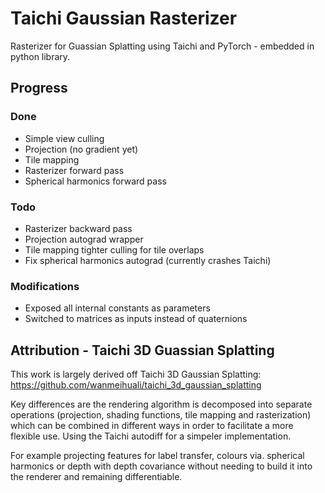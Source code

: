 # Taichi Gaussian Rasterizer

Rasterizer for Guassian Splatting using Taichi and PyTorch - embedded in python library. 

## Progress


### Done
* Simple view culling 
* Projection (no gradient yet)
* Tile mapping 
* Rasterizer forward pass
* Spherical harmonics forward pass

### Todo
* Rasterizer backward pass
* Projection autograd wrapper
* Tile mapping tighter culling for tile overlaps
* Fix spherical harmonics autograd (currently crashes Taichi)


### Modifications

* Exposed all internal constants as parameters
* Switched to matrices as inputs instead of quaternions 


## Attribution - Taichi 3D Guassian Splatting

This work is largely derived off Taichi 3D Gaussian Splatting: https://github.com/wanmeihuali/taichi_3d_gaussian_splatting

Key differences are the rendering algorithm is decomposed into separate operations (projection, shading functions, tile mapping and rasterization) which can be combined in different ways in order to facilitate a more flexible use. Using the Taichi autodiff for a simpeler implementation. 

For example projecting features for label transfer, colours via. spherical harmonics or depth with depth covariance without needing to build it into the renderer and remaining differentiable.
